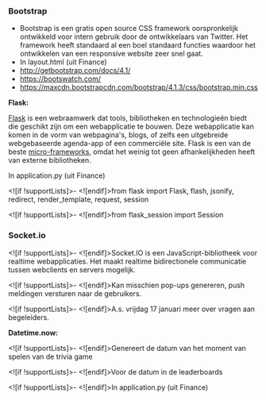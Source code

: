 ### Bootstrap
 - Bootstrap is een gratis open source CSS framework oorspronkelijk ontwikkeld voor intern gebruik door de ontwikkelaars van Twitter. Het framework heeft standaard al een boel standaard functies waardoor het ontwikkelen van een responsive website zeer snel gaat.
 - In layout.html (uit Finance)
 - http://getbootstrap.com/docs/4.1/
 - https://bootswatch.com/
 - https://maxcdn.bootstrapcdn.com/bootstrap/4.1.3/css/bootstrap.min.css
 

**Flask:**

[Flask](https://flask.palletsprojects.com/) is een webraamwerk dat tools, bibliotheken en technologieën biedt die geschikt zijn om een webapplicatie te bouwen. Deze webapplicatie kan komen in de vorm van webpagina's, blogs, of zelfs een uitgebreide webgebaseerde agenda-app of een commerciële site.
Flask is een van de beste [micro-frameworks](https://en.wikipedia.org/wiki/Microframework), omdat het weinig tot geen afhankelijkheden heeft van externe bibliotheken.

In application.py (uit Finance)

<![if !supportLists]>- <![endif]>from flask import Flask, flash, jsonify, redirect, render_template, request, session

<![if !supportLists]>- <![endif]>from flask_session import Session
### Socket.io

<![if !supportLists]>- <![endif]>Socket.IO is een JavaScript-bibliotheek voor realtime webapplicaties. Het maakt realtime bidirectionele communicatie tussen webclients en servers mogelijk.

<![if !supportLists]>- <![endif]>Kan misschien pop-ups genereren, push meldingen versturen naar de gebruikers.

<![if !supportLists]>- <![endif]>A.s. vrijdag 17 januari meer over vragen aan begeleiders.

**Datetime.now:**

<![if !supportLists]>- <![endif]>Genereert de datum van het moment van spelen van de trivia game

<![if !supportLists]>- <![endif]>Voor de datum in de leaderboards

<![if !supportLists]>- <![endif]>In application.py (uit Finance)



<!--stackedit_data:
eyJoaXN0b3J5IjpbMjA4ODY4ODgzMCw3NTgxMTk1MTAsMjAwND
A2ODYyNV19
-->